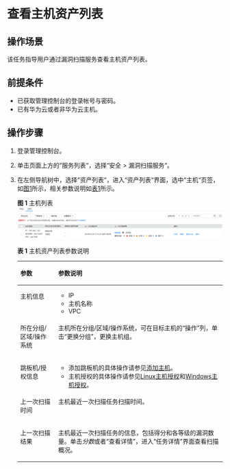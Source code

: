 # 查看主机资产列表<a name="vss_01_0074"></a>

## 操作场景<a name="section4301204093020"></a>

该任务指导用户通过漏洞扫描服务查看主机资产列表。

## 前提条件<a name="section1961154719303"></a>

-   已获取管理控制台的登录帐号与密码。
-   已有华为云或者非华为云主机。

## 操作步骤<a name="section9381102018813"></a>

1.  登录管理控制台。
2.  单击页面上方的“服务列表“，选择“安全  \>  漏洞扫描服务“。
3.  在左侧导航树中，选择“资产列表“，进入“资产列表“界面，选中“主机“页签，如[图1](#fig15435138132214)所示，相关参数说明如[表1](#table945023816226)所示。

    **图 1**  主机列表<a name="fig15435138132214"></a>  
    ![](figures/主机列表.png "主机列表")

    **表 1**  主机资产列表参数说明

    <a name="table945023816226"></a>
    <table><thead align="left"><tr id="row1843515380227"><th class="cellrowborder" valign="top" width="18.44%" id="mcps1.2.3.1.1"><p id="p1543573815225"><a name="p1543573815225"></a><a name="p1543573815225"></a>参数</p>
    </th>
    <th class="cellrowborder" valign="top" width="81.56%" id="mcps1.2.3.1.2"><p id="p64355381221"><a name="p64355381221"></a><a name="p64355381221"></a>参数说明</p>
    </th>
    </tr>
    </thead>
    <tbody><tr id="row184358389228"><td class="cellrowborder" valign="top" width="18.44%" headers="mcps1.2.3.1.1 "><p id="p1943573811226"><a name="p1943573811226"></a><a name="p1943573811226"></a>主机信息</p>
    </td>
    <td class="cellrowborder" valign="top" width="81.56%" headers="mcps1.2.3.1.2 "><a name="ul11435838202212"></a><a name="ul11435838202212"></a><ul id="ul11435838202212"><li>IP</li><li>主机名称</li><li>VPC</li></ul>
    </td>
    </tr>
    <tr id="row7914113694420"><td class="cellrowborder" valign="top" width="18.44%" headers="mcps1.2.3.1.1 "><p id="p1791673684417"><a name="p1791673684417"></a><a name="p1791673684417"></a>所在分组/区域/操作系统</p>
    </td>
    <td class="cellrowborder" valign="top" width="81.56%" headers="mcps1.2.3.1.2 "><p id="p691616364446"><a name="p691616364446"></a><a name="p691616364446"></a>主机所在分组/区域/操作系统，可在目标主机的<span class="parmname" id="parmname923175723817"><a name="parmname923175723817"></a><a name="parmname923175723817"></a>“操作”</span>列，单击<span class="uicontrol" id="uicontrol138871312391"><a name="uicontrol138871312391"></a><a name="uicontrol138871312391"></a>“更换分组”</span>，更换主机组。</p>
    </td>
    </tr>
    <tr id="row143551929113517"><td class="cellrowborder" valign="top" width="18.44%" headers="mcps1.2.3.1.1 "><p id="p17356729123519"><a name="p17356729123519"></a><a name="p17356729123519"></a>跳板机/授权信息</p>
    </td>
    <td class="cellrowborder" valign="top" width="81.56%" headers="mcps1.2.3.1.2 "><a name="ul1053314417363"></a><a name="ul1053314417363"></a><ul id="ul1053314417363"><li>添加跳板机的具体操作请参见<a href="添加主机.md">添加主机</a>。</li><li>主机授权的具体操作请参见<a href="linux主机授权.md">Linux主机授权</a>和<a href="windows主机授权.md">Windows主机授权</a>。</li></ul>
    </td>
    </tr>
    <tr id="row1280410179456"><td class="cellrowborder" valign="top" width="18.44%" headers="mcps1.2.3.1.1 "><p id="p480411713457"><a name="p480411713457"></a><a name="p480411713457"></a>上一次扫描时间</p>
    </td>
    <td class="cellrowborder" valign="top" width="81.56%" headers="mcps1.2.3.1.2 "><p id="p18804101710458"><a name="p18804101710458"></a><a name="p18804101710458"></a>主机最近一次扫描任务扫描时间。</p>
    </td>
    </tr>
    <tr id="row1243593812227"><td class="cellrowborder" valign="top" width="18.44%" headers="mcps1.2.3.1.1 "><p id="p164351538102211"><a name="p164351538102211"></a><a name="p164351538102211"></a>上一次扫描结果</p>
    </td>
    <td class="cellrowborder" valign="top" width="81.56%" headers="mcps1.2.3.1.2 "><p id="p3435538112219"><a name="p3435538112219"></a><a name="p3435538112219"></a>主机最近一次扫描任务的信息，包括得分和各等级的漏洞数量。单击<i><span class="varname" id="varname14121515313"><a name="varname14121515313"></a><a name="varname14121515313"></a>分数</span></i>或者<span class="uicontrol" id="uicontrol17478164153815"><a name="uicontrol17478164153815"></a><a name="uicontrol17478164153815"></a>“查看详情”</span>，进入<span class="wintitle" id="wintitle3129261434"><a name="wintitle3129261434"></a><a name="wintitle3129261434"></a>“任务详情”</span>界面查看扫描概况。</p>
    </td>
    </tr>
    </tbody>
    </table>


